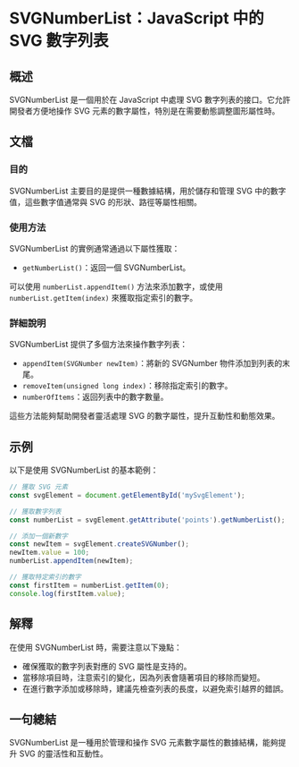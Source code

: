 <!--
Meta Description: # SVGNumberList：JavaScript 中的 SVG 數字列表 ## 概述 SVGNumberList 是一個用於在 JavaScript 中處理 SVG 數字列表的接口。它允許開發者方便地操作 SVG 元素的數字屬性，特別是在需要動態調整圖形屬性時。 ## 文檔 ### 目的 SVG...
Meta Keywords: svg, svgnumberlist, numberlist, newitem, const
-->

# SVGNumberList：JavaScript 中的 SVG 數字列表

## 概述
SVGNumberList 是一個用於在 JavaScript 中處理 SVG 數字列表的接口。它允許開發者方便地操作 SVG 元素的數字屬性，特別是在需要動態調整圖形屬性時。

## 文檔
### 目的
SVGNumberList 主要目的是提供一種數據結構，用於儲存和管理 SVG 中的數字值，這些數字值通常與 SVG 的形狀、路徑等屬性相關。

### 使用方法
SVGNumberList 的實例通常通過以下屬性獲取：
- `getNumberList()`：返回一個 SVGNumberList。
  
可以使用 `numberList.appendItem()` 方法來添加數字，或使用 `numberList.getItem(index)` 來獲取指定索引的數字。

### 詳細說明
SVGNumberList 提供了多個方法來操作數字列表：
- `appendItem(SVGNumber newItem)`：將新的 SVGNumber 物件添加到列表的末尾。
- `removeItem(unsigned long index)`：移除指定索引的數字。
- `numberOfItems`：返回列表中的數字數量。

這些方法能夠幫助開發者靈活處理 SVG 的數字屬性，提升互動性和動態效果。

## 示例
以下是使用 SVGNumberList 的基本範例：

```javascript
// 獲取 SVG 元素
const svgElement = document.getElementById('mySvgElement');

// 獲取數字列表
const numberList = svgElement.getAttribute('points').getNumberList();

// 添加一個新數字
const newItem = svgElement.createSVGNumber();
newItem.value = 100;
numberList.appendItem(newItem);

// 獲取特定索引的數字
const firstItem = numberList.getItem(0);
console.log(firstItem.value);
```

## 解釋
在使用 SVGNumberList 時，需要注意以下幾點：
- 確保獲取的數字列表對應的 SVG 屬性是支持的。
- 當移除項目時，注意索引的變化，因為列表會隨著項目的移除而變短。
- 在進行數字添加或移除時，建議先檢查列表的長度，以避免索引越界的錯誤。

## 一句總結
SVGNumberList 是一種用於管理和操作 SVG 元素數字屬性的數據結構，能夠提升 SVG 的靈活性和互動性。